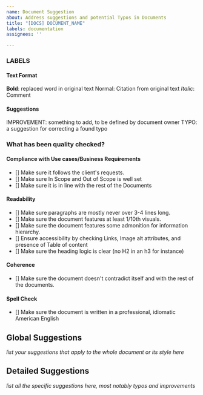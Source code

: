 ```yaml
---
name: Document Suggestion
about: Address suggestions and potential Typos in Documents
title: "[DOCS] DOCUMENT_NAME"
labels: documentation
assignees: ''

---
```


### LABELS
#### Text Format
**Bold**: replaced word in original text
Normal: Citation from original text
*Italic*: Comment
#### Suggestions
IMPROVEMENT: something to add, to be defined by document owner
TYPO: a suggestion for correcting a found typo

### What has been quality checked?
#### Compliance with Use cases/Business Requirements

- [] Make sure it follows the client's requests.
- [] Make sure In Scope and Out of Scope is well set
- [] Make sure it is in line with the rest of the Documents

#### Readability

- [] Make sure paragraphs are mostly never over 3-4 lines long.
- [] Make sure the document features at least 1/10th visuals.
- [] Make sure the document features some admonition for information hierarchy.
- [] Ensure accessibility by checking Links, Image alt attributes, and presence of Table of content
- [] Make sure the heading logic is clear (no H2 in an h3 for instance)

#### Coherence

- [] Make sure the document doesn't contradict itself and with the rest of the documents.

#### Spell Check

- [] Make sure the document is written in a professional, idiomatic American English

## Global Suggestions

*list your suggestions that apply to the whole document or its style here*

## Detailed Suggestions

*list all the specific suggestions here, most notably typos and improvements*
